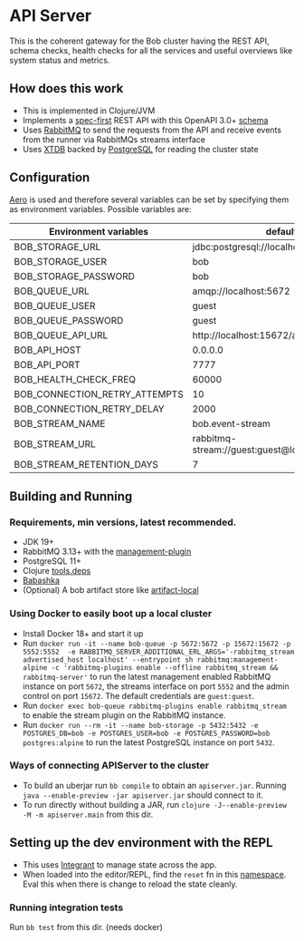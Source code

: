 # API Server

This is the coherent gateway for the Bob cluster having the REST API, schema checks, health checks for all the services and useful overviews like system status and metrics.

## How does this work
- This is implemented in Clojure/JVM
- Implements a [spec-first](https://www.atlassian.com/blog/technology/spec-first-api-development) REST API with this OpenAPI 3.0+ [schema](/apiserver/src/main/resources/bob/api.yaml)
- Uses [RabbitMQ](https://www.rabbitmq.com/) to send the requests from the API and receive events from the runner via RabbitMQs streams interface
- Uses [XTDB](https://xtdb.com) backed by [PostgreSQL](https://www.postgresql.org/) for reading the cluster state

## Configuration
[Aero](https://github.com/juxt/aero) is used and therefore several variables can be set by specifying them as environment variables. Possible variables are:

| Environment variables         | defaults                                         |
|-------------------------------|--------------------------------------------------|
| BOB_STORAGE_URL               | jdbc:postgresql://localhost:5432/bob             |
| BOB_STORAGE_USER              | bob                                              |
| BOB_STORAGE_PASSWORD          | bob                                              |
| BOB_QUEUE_URL                 | amqp://localhost:5672                            |
| BOB_QUEUE_USER                | guest                                            |
| BOB_QUEUE_PASSWORD            | guest                                            |
| BOB_QUEUE_API_URL             | http://localhost:15672/api                       |
| BOB_API_HOST                  | 0.0.0.0                                          |
| BOB_API_PORT                  | 7777                                             |
| BOB_HEALTH_CHECK_FREQ         | 60000                                            |
| BOB_CONNECTION_RETRY_ATTEMPTS | 10                                               |
| BOB_CONNECTION_RETRY_DELAY    | 2000                                             |
| BOB_STREAM_NAME               | bob.event-stream                                 |
| BOB_STREAM_URL                | rabbitmq-stream://guest:guest@localhost:5552/%2f |
| BOB_STREAM_RETENTION_DAYS     | 7                                                |

## Building and Running

### Requirements, min versions, latest recommended.
- JDK 19+
- RabbitMQ 3.13+ with the [management-plugin](https://www.rabbitmq.com/docs/management)
- PostgreSQL 11+
- Clojure [tools.deps](https://clojure.org/guides/getting_started)
- [Babashka](https://github.com/babashka/babashka#installation)
- (Optional) A bob artifact store like [artifact-local](https://github.com/bob-cd/artifact-local)

### Using Docker to easily boot up a local cluster
- Install Docker 18+ and start it up
- Run `docker run -it --name bob-queue -p 5672:5672 -p 15672:15672 -p 5552:5552  -e RABBITMQ_SERVER_ADDITIONAL_ERL_ARGS='-rabbitmq_stream advertised_host localhost' --entrypoint sh rabbitmq:management-alpine -c 'rabbitmq-plugins enable --offline rabbitmq_stream && rabbitmq-server'` to run the latest management enabled RabbitMQ instance on port `5672`, the streams interface on port `5552` and the admin control on port `15672`. The default credentials are `guest:guest`.
- Run `docker exec bob-queue rabbitmq-plugins enable rabbitmq_stream` to enable the stream plugin on the RabbitMQ instance.
- Run `docker run --rm -it --name bob-storage -p 5432:5432 -e POSTGRES_DB=bob -e POSTGRES_USER=bob -e POSTGRES_PASSWORD=bob postgres:alpine` to run the latest PostgreSQL instance on port `5432`.

### Ways of connecting APIServer to the cluster
- To build an uberjar run `bb compile` to obtain an `apiserver.jar`. Running `java --enable-preview -jar apiserver.jar` should connect to it.
- To run directly without building a JAR, run `clojure -J--enable-preview -M -m apiserver.main` from this dir.

## Setting up the dev environment with the REPL
- This uses [Integrant](https://github.com/weavejester/integrant) to manage state across the app.
- When loaded into the editor/REPL, find the `reset` fn in this [namespace](/apiserver/src/apiserver/system.clj). Eval this when there is change to reload the state cleanly.

### Running integration tests
Run `bb test` from this dir. (needs docker)
